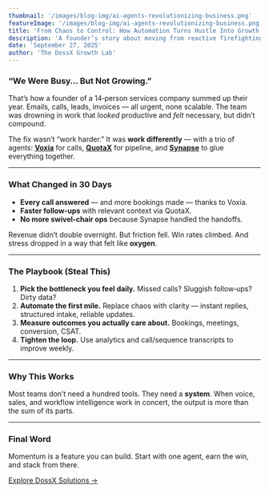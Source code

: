 ```yaml
---
thumbnail: '/images/blog-img/ai-agents-revolutionizing-business.png'
featureImage: '/images/blog-img/ai-agents-revolutionizing-business.png'
title: 'From Chaos to Control: How Automation Turns Hustle Into Growth'
description: 'A founder’s story about moving from reactive firefighting to compounding momentum with AI agents.'
date: 'September 27, 2025'
author: 'The DossX Growth Lab'
---
```


### “We Were Busy… But Not Growing.”

That’s how a founder of a 14‑person services company summed up their year. Emails, calls, leads, invoices — all urgent, none scalable. The team was drowning in work that *looked* productive and *felt* necessary, but didn’t compound.

The fix wasn’t “work harder.” It was **work differently** — with a trio of agents: **[Voxia](/agents/voice)** for calls, **[QuotaX](/agents/sales)** for pipeline, and **[Synapse](/agents/synapse)** to glue everything together.

---

### What Changed in 30 Days

- **Every call answered** — and more bookings made — thanks to Voxia.  
- **Faster follow‑ups** with relevant context via QuotaX.  
- **No more swivel‑chair ops** because Synapse handled the handoffs.  

Revenue didn’t double overnight. But friction fell. Win rates climbed. And stress dropped in a way that felt like **oxygen**.

---

### The Playbook (Steal This)

1. **Pick the bottleneck you feel daily.** Missed calls? Sluggish follow‑ups? Dirty data?  
2. **Automate the first mile.** Replace chaos with clarity — instant replies, structured intake, reliable updates.  
3. **Measure outcomes you actually care about.** Bookings, meetings, conversion, CSAT.  
4. **Tighten the loop.** Use analytics and call/sequence transcripts to improve weekly.

---

### Why This Works

Most teams don’t need a hundred tools. They need a **system**. When voice, sales, and workflow intelligence work in concert, the output is more than the sum of its parts.

---

### Final Word

Momentum is a feature you can build. Start with one agent, earn the win, and stack from there.

[Explore DossX Solutions →](/)

